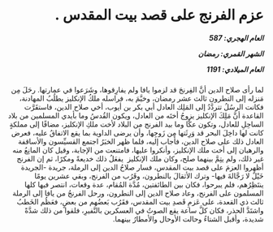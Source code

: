 <h1 dir="rtl">عزم الفرنج على قصد بيت المقدس .</h1>

<h5 dir="rtl">العام الهجري:  587

الشهر القمري: رمضان

العام الميلادي: 1191</h5>

<p dir="rtl">لما رأى صلاح الدين أنَّ الفِرنجَ قد لزموا يافا ولم يفارِقوها، وشَرَعوا في عمارتها. رحَلَ مِن مَنزله إلى النطرون ثالث عشر رمضان، وخيَّمَ به، فراسله ملكُ الإنكليز يطلُبُ المهادنة، فكانت الرسُلُ تتردَّدُ إلى المَلِك العادل أبي بكر بن أيوب، أخي صلاح الدين، فاستقَرَّت القاعدة أنَّ مَلِكَ الإنكليز يزوجُ أختَه من العادل، ويكون القُدسُ وما بأيدي المسلمين من بلاد الساحِلِ للعادل، وتكون عكَّا وما بيد الفرنج من البلاد لأخت ملكِ الإنكليز، مضافًا إلى مملكةٍ كانت لها داخِلَ البحر قد وَرِثَتها مِن زَوجِها، وأن يرضى الداوية بما يقع الاتفاقُ عليه، فعرض العادل ذلك على صلاح الدين، فأجاب إليه، فلما ظهر الخبَرُ اجتمع القسيِّسون والأساقفة والرهبان إلى أخت ملك الإنكليز، وأنكروا عليها، فامتنعت من الإجابة، وقيل كان المانِعُ منه غير ذلك، ولم يتِمَّ بينهما صلح، وكان ملك الإنكليز  يفعَلُ ذلك خديعةً ومكرًا، ثم إن الفرنج أظهروا العزمَ على قصد بيت المقدس، فسار صلاحُ الدين إلى الرملة، جريدة -الجريدة خَيْلٌ لا رَجَّالةَ فيها- وترك الأثقالَ بالنطرون، وقَرُب من الفرنج، وبقي عشرين يومًا ينتَظِرُهم، فلم يبرحوا، فكان بين الطائفتين، مُدَّة المُقام، عدة وقعات، انتصر فيها كلها المسلمون على الفرنج، وعاد صلاح الدين إلى النطرون، ورحل الفرنجُ من يافا إلى الرملة ثالث ذي القعدة، على عَزمِ قَصدِ بيت المقدس، فقَرُب بَعضُهم من بعضٍ، فعَظُم الخَطبُ واشتَدَّ الحذر، فكان كلَّ ساعة يقع الصوتُ في العسكرين بالنَّفيرِ، فلقوا من ذلك شدَّةً شديدة، وأقبل الشتاءُ وحالت الأوحال والأمطارُ بينهما.</p></br>
